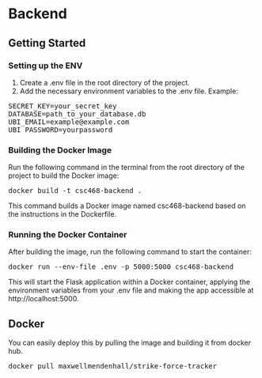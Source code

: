 # Backend
## Getting Started
### Setting up the ENV
1. Create a .env file in the root directory of the project.
2. Add the necessary environment variables to the .env file. Example:
<pre>
SECRET_KEY=your_secret_key
DATABASE=path_to_your_database.db
UBI_EMAIL=example@example.com
UBI_PASSWORD=yourpassword
</pre>

### Building the Docker Image
Run the following command in the terminal from the root directory of the project to build the Docker image:
<pre>
docker build -t csc468-backend .
</pre>
This command builds a Docker image named csc468-backend based on the instructions in the Dockerfile.

### Running the Docker Container
After building the image, run the following command to start the container:
<pre>
docker run --env-file .env -p 5000:5000 csc468-backend
</pre>
This will start the Flask application within a Docker container, applying the environment variables from your .env file and making the app accessible at http://localhost:5000.

## Docker 
You can easily deploy this by pulling the image and building it from docker hub.
<pre>
docker pull maxwellmendenhall/strike-force-tracker
</pre>